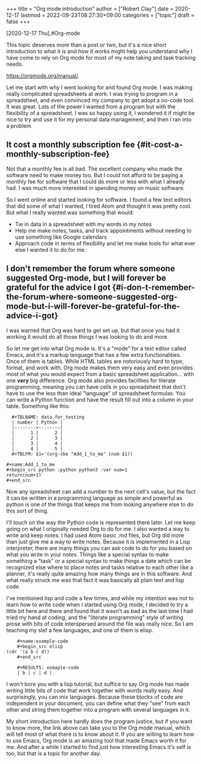 +++
title = "Org mode introduction"
author = ["Robert Clay"]
date = 2020-12-17
lastmod = 2022-09-23T08:27:30+09:00
categories = ["topic"]
draft = false
+++

<span class="timestamp-wrapper"><span class="timestamp">[2020-12-17 Thu]</span></span>,#Org-mode

  This topic deserves more than a post or two, but it's a nice short introduction to
what it is and how it works might help you understand why I have come to rely
on Org mode for most of my note taking and task tracking needs.

<https://orgmode.org/manual/>

  Let me start with why I went looking for and found Org mode. I was making
really complicated spreadsheets at work. I was trying to program in a
spreadsheet, and even convinced my company to get adopt a no-code tool. It was
great. Lots of the power I wanted from a program but with the flexibility of a
spreadsheet. I was so happy using it, I wondered it if might be nice to try
and use it for my personal data management, and then I ran into a problem


## It cost a monthly subscription fee {#it-cost-a-monthly-subscription-fee}

Not that a monthly fee is all bad. The excellent company who made the
software need to make money too. But I could not afford to be paying a
monthly fee for software that I could do more or less with what I
already had. I was much more interested in spending money on music
software.

So I went online and started looking for software. I found a few text
editors that did some of what I wanted, I tired Atom and thought it was
pretty cool. But what I really wanted was something that would:

-   Tie in data in a spreadsheet with my words in my notes
-   Help me make notes, tasks, and track appointments without needing to use
    something like Google calendars
-   Approach code in terms of flexibility and let me make tools for what ever
    else I wanted it to do for me.


## I don't remember the forum where someone suggested Org-mode, but I will forever be grateful for the advice I got {#i-don-t-remember-the-forum-where-someone-suggested-org-mode-but-i-will-forever-be-grateful-for-the-advice-i-got}

I was warned that Org was hard to get set up, but that once you had it
working it would do all those things I was looking to do and more.

So let me get into what Org mode is. It's a "mode" for a  text editor
called Emacs, and it's a markup language that has a few extra
functionalities. Once of them is tables. While HTML tables are notoriously
hard to type, format, and work with, Org mode makes them very easy and even
provides most of what you would expect from a basic spreadsheet
application... with one ****very**** big difference. Org mode also provides
facilities for literate programming, meaning you can have cells in you
spreadsheet that don't have to use the less than ideal "language" of
spreadsheet formulas. You can write a Python function and have the result
fill out into a column in your table. Something like this:

```text
  #+TBLNAME: data_for_testing
  | number | Python |
  |--------+--------|
  |      1 |      2 |
  |      2 |      3 |
  |      3 |      4 |
  |      4 |      5 |
  #+TBLFM: $1='(org-sbe "Add_1_to_me" (num $1))

#+name:Add_1_to_me
#+begin_src python :python python3 :var num=1
return(num+1)
#+end_src
```

Now any spreadsheet can add a number to the next cell's value, but the fact
it can be written in a programming language as simple and powerful as
python is one of the things that keeps me from looking anywhere else to do
this sort of thing.

I'll touch on the way the Python code is represented there later. Let me
keep going on what I originally needed Org to do for me. I also wanted a
way to write and keep notes. I had used Atom basic .md files, but Org did
more than just give me a way to write notes. Because it is implemented in a
Lisp interpreter, there are many things you can ask code to do for you
based on what you write in your notes. Things like a special syntax to make
something a "task" or a special syntax to make things a date which can be
recognized else where to place notes and tasks relative to each other like
a planner, it's really quite amazing how many things are in this software.
And what really struck me was that fact it was basically all plain text
and lisp code.

I've mentioned lisp and code a few times, and while my intention was not to
learn how to write code when I started using Org mode, I decided to try a
little bit here and there and found that it wasn't as bad as the last time
I had tried my hand at coding, and the "literate programming" style of
writing prose with bits of code interspersed around the file was really
nice. So I am teaching my slef a few languages, and one of them is elisp.

```text
    #+name:example-code
    #+begin_src elisp
(cdr '(a b c d))
    #+end_src

    #+RESULTS: exmaple-code
    | b | c | d |
```

I won't bore you with a lisp tutorial, but suffice to say Org mode has made
writing little bits of code that work together with words really easy. And
surprisingly, you can mix languages. Because these blocks of code are
independent in your document, you can define what they "see" from each other
and string them together into a program with several languages in it.

My short introduction here hardly does the program justice, but if you want
to know more, the link above can take you to the Org mode manual, which will
tell most of what there is to know about it. If you are willing to learn how
to use Emacs, Org mode is an amazing tool that made Emacs worth it for me.
And after a while I started to find just how interesting Emacs it's self is
too, but that is a topic for another day.
